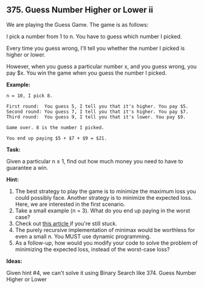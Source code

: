 ## 375. Guess Number Higher or Lower ii

We are playing the Guess Game. The game is as follows:

I pick a number from 1 to n. You have to guess which number I picked.

Every time you guess wrong, I'll tell you whether the number I picked is higher or lower.

However, when you guess a particular number x, and you guess wrong, you pay $x. You win the game when you guess the number I picked.

**Example:**

    n = 10, I pick 8.

    First round:  You guess 5, I tell you that it's higher. You pay $5.
    Second round: You guess 7, I tell you that it's higher. You pay $7.
    Third round:  You guess 9, I tell you that it's lower. You pay $9.
    
    Game over. 8 is the number I picked.
    
    You end up paying $5 + $7 + $9 = $21.
**Task:**

Given a particular n ≥ 1, find out how much money you need to have to guarantee a win.

**Hint:**

1. The best strategy to play the game is to minimize the maximum loss you could possibly face. Another strategy is to minimize the expected loss. Here, we are interested in the first scenario.
2. Take a small example (n = 3). What do you end up paying in the worst case?
3. Check out [this article ](https://en.wikipedia.org/wiki/Minimax)if you're still stuck.
4. The purely recursive implementation of minimax would be worthless for even a small n. You MUST use dynamic programming.
5. As a follow-up, how would you modify your code to solve the problem of minimizing the expected loss, instead of the worst-case loss?

**Ideas:**

Given hint #4, we can't solve it using Binary Search like 374. Guess Number Higher or Lower